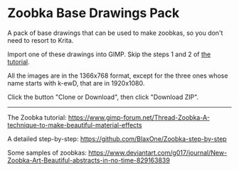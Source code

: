 # Zoobka Base Drawings Pack

A pack of base drawings that can be used to make zoobkas, so you don't need to resort to Krita.

Import one of these drawings into GIMP. Skip the steps 1 and 2 of [the tutorial](https://www.gimp-forum.net/Thread-Zoobka-A-technique-to-make-beautiful-material-effects).

All the images are in the 1366x768 format, except for the three ones whose name starts with k-ewD, that are in 1920x1080.

Click the button "Clone or Download", then click "Download ZIP".

---

The Zoobka tutorial:
https://www.gimp-forum.net/Thread-Zoobka-A-technique-to-make-beautiful-material-effects

A detailed step-by-step: https://github.com/BlaxOne/Zoobka-step-by-step

Some samples of zoobkas:
https://www.deviantart.com/g017/journal/New-Zoobka-Art-Beautiful-abstracts-in-no-time-829163839
